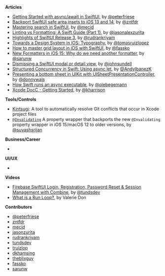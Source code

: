 
**Articles**

* [Getting Started with async/await in SwiftUI](https://peterfriese.dev/swiftui-concurrency-essentials-part1/), by [@peterfriese](https://twitter.com/peterfriese)
* [Backport SwiftUI safe area insets to iOS 13 and 14](https://www.fivestars.blog/articles/safe-area-insets-2/), by [@zntfdr](https://twitter.com/zntfdr)
* [Mastering search in SwiftUI](https://swiftwithmajid.com/2021/06/23/mastering-search-in-swiftui/), by [@mecid](https://twitter.com/mecid)
* [Linting vs Formatting: A Swift Guide (Part 1)](https://jasonzurita.com/linting-and-formatting-swift-part-1/), by [@jasonalexzurita](https://twitter.com/jasonalexzurita)
* [Highlights of SwiftUI Release 3](https://rudrank.blog/highlights-swiftui-3), by [@rudrankriyam](https://twitter.com/rudrankriyam)
* [Towards a Design System in iOS: Typography](https://medium.com/engineering-at-goodnotes/design-system-ios-typography-9459cb842673), by [@tomasruizlopez](https://twitter.com/tomasruizlopez)
* [How to master grid layout in iOS with SwiftUI](https://kristaps.me/blog/swiftui-gridview/), by [@fassko](https://twitter.com/fassko)
* [New Formatters in iOS 15: Why do we need another formatter](https://sarunw.com/posts/new-formatters-in-ios15/), by [@sarunw](https://twitter.com/sarunw)
* [Dismissing a SwiftUI modal or detail view](https://www.swiftbysundell.com/articles/dismissing-swiftui-modal-and-detail-views/), by [@johnsundell](https://twitter.com/johnsundell)
* [Structured Concurrency in Swift: Using async let](https://www.andyibanez.com/posts/structured-concurrency-in-swift-using-async-let/), by [@AndyIbanezK](https://twitter.com/AndyIbanezK)
* [Presenting a bottom sheet in UIKit with UISheetPresentationController](https://www.donnywals.com/presenting-a-bottom-sheet-in-uikit-with-uisheetpresentationcontroller/), by [@donnywals](https://twitter.com/donnywals)
* [How Swift runs an async executable](https://oleb.net/2021/async-program-launch-sequence/), by [@olebegemann](https://twitter.com/olebegemann)
* [Xcode DocC - Getting Started](https://useyourloaf.com/blog/xcode-docc-getting-started/), by [@kharrison](https://twitter.com/kharrison)


**Tools/Controls**

* [Kintsugi](https://github.com/Lightricks/Kintsugi): A tool to automatically resolve Git conflicts that occur in Xcode project files
* [`@Invalidating`](https://github.com/theblixguy/Invalidating) A property wrapper that backports the new `@Invalidating` property wrapper in iOS 15/macOS 12 to older versions, by [@suyashsrijan](https://twitter.com/suyashsrijan)

**Business/Career**

*

**UI/UX**

*

**Videos**

* [Firebase SwiftUI Login, Registration, Password Reset & Session Management with Combine](https://youtu.be/5gIuYHn9nOc), by [@tundsdev](https://twitter.com/tundsdev)
* [What is a Run Loop?](https://www.youtube.com/watch?v=jk5UFJWc-2w), by Valerie Don

**Contributors**

* [@peterfriese](https://twitter.com/peterfriese)
* [zntfdr](https://github.com/zntfdr)
* [mecid](https://github.com/mecid)
* [jasonzurita](https://github.com/jasonzurita)
* [rudrankriyam](https://github.com/rudrankriyam)
* [tundsdev](https://github.com/tunds)
* [truizlop](https://github.com/truizlop)
* [dkhamsing](https://github.com/dkhamsing)
* [theblixguy](https://github.com/theblixguy)
* [fassko](https://github.com/fassko)
* [sarunw](https://github.com/sarunw)
